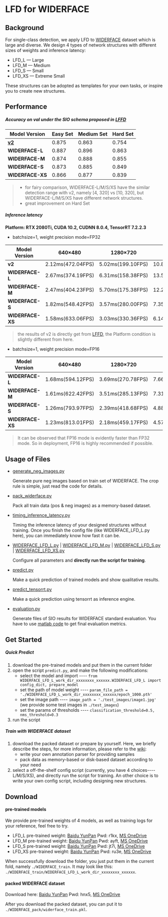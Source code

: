 # LFD for WIDERFACE

## Background
For single-class detection, we apply LFD to [WIDERFACE](http://shuoyang1213.me/WIDERFACE/) dataset which is large and diverse.
We design 4 types of network structures with different sizes of weights and inference latency:
* LFD_L — Large
* LFD_M — Medium
* LFD_S — Small
* LFD_XS — Extreme Small

These structures can be adopted as templates for your own tasks, or inspire you to create new structures.


## Performance
##### Accuracy on val under the **SIO** schema proposed in [LFFD](https://arxiv.org/abs/1904.10633)

Model Version|Easy Set|Medium Set|Hard Set
------|--------|----------|--------
**[v2](https://github.com/YonghaoHe/LFFD-A-Light-and-Fast-Face-Detector-for-Edge-Devices/tree/master/face_detection)**|0.875     |0.863       |0.754
**WIDERFACE-L**|0.887 |0.896 |0.863
**WIDERFACE-M**|0.874 |0.888 |0.855
**WIDERFACE-S**|0.873 |0.885 |0.849
**WIDERFACE-XS**|0.866 |0.877 |0.839

> * for fairy comparison, WIDERFACE-L/M/S/XS have the similar detection range with v2, namely [4, 320] vs [10, 320], but WIDERFACE-L/M/S/XS have 
different network structures.
> * great improvement on Hard Set

##### Inference latency

**Platform: RTX 2080Ti, CUDA 10.2, CUDNN 8.0.4, TensorRT 7.2.2.3**

* batchsize=1, weight precision mode=FP32

Model Version|640×480|1280×720|1920×1080|3840×2160
-------------|-------|--------|---------|---------
**v2**|2.12ms(472.04FPS)|5.02ms(199.10FPS)|10.80ms(92.63FPS)|42.41ms(23.58FPS)
**WIDERFACE-L**|2.67ms(374.19FPS)|6.31ms(158.38FPS)|13.51ms(74.04FPS)|94.61ms(10.57FPS)
**WIDERFACE-M**|2.47ms(404.23FPS)|5.70ms(175.38FPS)|12.28ms(81.43FPS)|87.90ms(11.38FPS)
**WIDERFACE-S**|1.82ms(548.42FPS)|3.57ms(280.00FPS)|7.35ms(136.02FPS)|27.93ms(35.81FPS)
**WIDERFACE-XS**|1.58ms(633.06FPS)|3.03ms(330.36FPS)|6.14ms(163.00FPS)|23.26ms(43.00FPS)

> the results of v2 is directly get from [LFFD](https://github.com/YonghaoHe/LFFD-A-Light-and-Fast-Face-Detector-for-Edge-Devices/tree/master/face_detection),
the Platform condition is slightly different from here.

* batchsize=1, weight precision mode=FP16

Model Version|640×480|1280×720|1920×1080|3840×2160
-------------|-------|--------|---------|---------
**WIDERFACE-L**|1.68ms(594.12FPS)|3.69ms(270.78FPS)|7.66ms(130.51FPS)|28.65ms(34.90FPS)
**WIDERFACE-M**|1.61ms(622.42FPS)|3.51ms(285.13FPS)|7.31ms(136.79FPS)|27.32ms(36.60FPS)
**WIDERFACE-S**|1.26ms(793.97FPS)|2.39ms(418.68FPS)|4.88ms(205.09FPS)|18.46ms(54.18FPS)
**WIDERFACE-XS**|1.23ms(813.01FPS)|2.18ms(459.17FPS)|4.57ms(218.62FPS)|17.35ms(57.65FPS)

> It can be observed that FP16 mode is evidently faster than FP32 mode. So in deployment, FP16 is highly recommended if possible.

## Usage of Files
* [generate_neg_images.py](./generate_neg_images.py) 
    
  Generate pure neg images based on train set of WIDERFACE. The crop rule is simple, just read the code for details.
 
* [pack_widerface.py](./pack_widerface.py)
  
  Pack all train data (pos & neg images) as a memory-based dataset.

* [timing_inference_latency.py](./timing_inference_latency.py)

  Timing the inference latency of your designed structures without training. 
  Once you finish the config file (like WIDERFACE_LFD_L.py here), you can immediately know how fast it can be.
 
* [WIDERFACE_LFD_L.py](./WIDERFACE_LFD_L.py) | [WIDERFACE_LFD_M.py](./WIDERFACE_LFD_M.py) | [WIDERFACE_LFD_S.py](WIDERFACE_LFD_S.py) |
  [WIDERFACE_LFD_XS.py](./WIDERFACE_LFD_XS.py)
  
  Configure all parameters and **directly run the script for training**.

* [predict.py](./predict.py)

  Make a quick prediction of trained models and show qualitative results.

* [predict_tensorrt.py](./predict_tensorrt.py)

  Make a quick prediction using tensorrt as inference engine.

* [evaluation.py](./evaluation.py)

  Generate files of SIO results for WIDERFACE standard evaluation. You have to use [matlab code](http://shuoyang1213.me/WIDERFACE/support/eval_script/eval_tools.zip)
  to get final evaluation metrics. 

## Get Started
##### Quick Predict
1. download the pre-trained models and put them in the current folder
2. open the script `predict.py`, and make the following modifications:
    * select the model and import ---- `from WIDERFACE_LFD_L_work_dir_xxxxxxxx_xxxxxx.WIDERFACE_LFD_L import config_dict, prepare_model`
    * set the path of model weight ---- `param_file_path = './WIDERFACE_LFD_L_work_dir_xxxxxxxx_xxxxxx/epoch_1000.pth'`
    * set the image path ---- `image_path = './test_images/image1.jpg'` (we provide some test images in `./test_images`)
    * set the params of thresholds ---- `classification_threshold=0.5, nms_threshold=0.3`
3. run the script

##### Train with WIDERFACE dataset
1. download the packed dataset or prepare by yourself. Here, we briefly describe the steps, for more information, please refer to the [wiki](https://github.com/YonghaoHe/LFD-A-Light-and-Fast-Detector/wiki/data-pipeline):
    * write your own annotation parser for providing samples 
    * pack data as memory-based or disk-based dataset according to your need
2. select a off-the-shelf config script (currently, you have 4 choices----L/M/S/XS), and directly run the script for training.
An other choice is to write your own config script, including designing new structures. 

## Download 
#### pre-trained models
We provide pre-trained weights of 4 models, as well as training logs for your reference, feel free to try. 

* LFD_L pre-trained weight: [Baidu YunPan](https://pan.baidu.com/s/1sgh4ldOVtlTMRjDwInRSWg) Pwd: r1kx,  [MS OneDrive](https://1drv.ms/u/s!Av9h0YMgxdaSkDf8S6IkrE2NMFk4?e=ATsIfX)
* LFD_M pre-trained weight: [Baidu YunPan](https://pan.baidu.com/s/1Mpg1RxuWVvvYggb8IIpmkA) Pwd: ayft,  [MS OneDrive](https://1drv.ms/u/s!Av9h0YMgxdaSkDhK2NGbUl23ou-z?e=2jiAco)
* LFD_S pre-trained weight: [Baidu YunPan](https://pan.baidu.com/s/1jUlQPCqE_h2Dljxvor29MQ) Pwd: jt7i,  [MS OneDrive](https://1drv.ms/u/s!Av9h0YMgxdaSkDmJIz1YD1aj9rIB?e=Y9BG8P)
* LFD_XS pre-trained weight: [Baidu YunPan](https://pan.baidu.com/s/1zT0KjvyUPYrRbzohCThCVQ) Pwd: ru3e,  [MS OneDrive](https://1drv.ms/u/s!Av9h0YMgxdaSkDpHPWMyXYjwBJqs?e=nffKAe)

When successfully download the folder, you just put them in the current fold, namely ``./WIDERFACE_train``. It may look like this:
``./WIDERFACE_train/WIDERFACE_LFD_L_work_dir_xxxxxxxx_xxxxxx``.

#### packed WIDERFACE dataset
Download here: [Baidu YunPan](https://pan.baidu.com/s/1DpCVb0FVgtvYMXghtPsU9A) Pwd: hnx5,  [MS OneDrive](https://1drv.ms/u/s!Av9h0YMgxdaSkDs6cy6tz7xXEydi?e=ggNPsa)

After you download the packed dataset, you can put it to `./WIDERFACE_pack/widerface_train.pkl`.